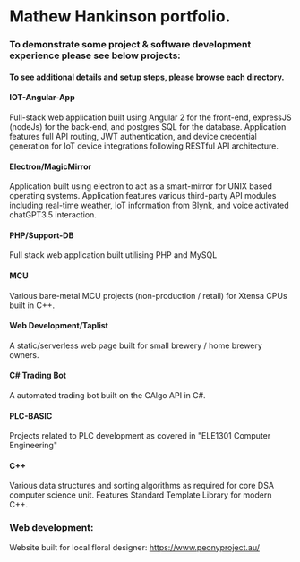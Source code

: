 # Mathew Hankinson portfolio.

 ### To demonstrate some project & software development experience please see below projects:

#### To see additional details and setup steps, please browse each directory.

#### IOT-Angular-App
Full-stack web application built using Angular 2 for the front-end, expressJS (nodeJs) for the back-end, and postgres SQL for the database.
Application features full API routing, JWT authentication, and device credential generation for IoT device integrations following RESTful API architecture.

#### Electron/MagicMirror
Application built using electron to act as a smart-mirror for UNIX based operating systems.
Application features various third-party API modules including real-time weather, IoT information from Blynk, and voice activated chatGPT3.5 interaction.

#### PHP/Support-DB
Full stack web application built utilising PHP and MySQL

#### MCU
Various bare-metal MCU projects (non-production / retail) for Xtensa CPUs built in C++.

#### Web Development/Taplist
A static/serverless web page built for small brewery / home brewery owners.

#### C# Trading Bot
A automated trading bot built on the CAlgo API in C#.

#### PLC-BASIC
Projects related to PLC development as covered in "ELE1301 Computer Engineering"

#### C++
Various data structures and sorting algorithms as required for core DSA computer science unit. Features Standard Template Library for modern C++.

### Web development:
Website built for local floral designer: https://www.peonyproject.au/

